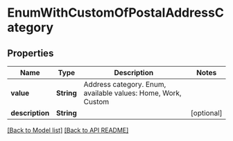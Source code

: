 
# EnumWithCustomOfPostalAddressCategory


## Properties
Name | Type | Description | Notes
------------ | ------------- | ------------- | -------------
**value** | **String** | Address category. Enum, available values: Home, Work, Custom | 
**description** | **String** |  |  [optional]




[[Back to Model list]](Models.md) [[Back to API README]](README.md)

